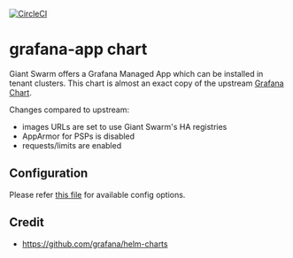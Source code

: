[![CircleCI](https://circleci.com/gh/giantswarm/grafana-app.svg?style=shield)](https://circleci.com/gh/giantswarm/grafana-app)

# grafana-app chart

Giant Swarm offers a Grafana Managed App which can be installed in tenant clusters.
This chart is almost an exact copy of the upstream [Grafana Chart](https://github.com/grafana/helm-charts).

Changes compared to upstream:

- images URLs are set to use Giant Swarm's HA registries
- AppArmor for PSPs is disabled
- requests/limits are enabled

## Configuration

Please refer [this file](helm/grafana-app/Chart.yaml) for available config options.

## Credit

- <https://github.com/grafana/helm-charts>
